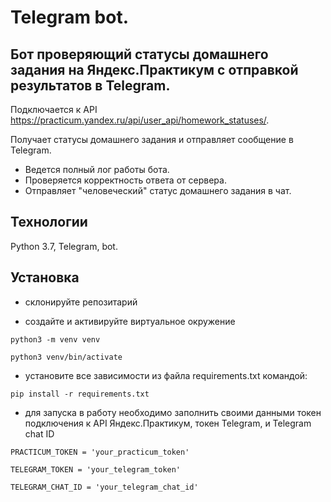 # Telegram bot.

## Бот проверяющий статусы домашнего задания на Яндекс.Практикум с отправкой результатов в Telegram.

Подключается к API https://practicum.yandex.ru/api/user_api/homework_statuses/.

Получает статусы домашнего задания и отправляет сообщение в Telegram.

- Ведется полный лог работы бота.
- Проверяется корректность ответа от сервера.
- Отправляет "человеческий" статус домашнего задания в чат.


## Технологии

Python 3.7, Telegram, bot.

## Установка

- склонируйте репозитарий 

- создайте и активируйте виртуальное окружение

`python3 -m venv venv`

`python3 venv/bin/activate`

- установите все зависимости из файла requirements.txt командой: 

`pip install -r requirements.txt`

- для запуска в работу необходимо заполнить своими данными токен подключения к API Яндекс.Практикум, токен Telegram, и Telegram chat ID

`PRACTICUM_TOKEN = 'your_practicum_token'`

`TELEGRAM_TOKEN = 'your_telegram_token'`

`TELEGRAM_CHAT_ID = 'your_telegram_chat_id'`
